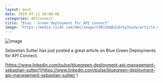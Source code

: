 ```yaml
---
layout: post
date: 2019-07-11 16:00:00
categories: APIConnect
title: "Blue - Green deployment for API Connect"
image: "https://media.licdn.com/dms/image/C4D12AQEdiOrSy3swJw/article-cover_image-shrink_423_752/0?e=1568246400&v=beta&t=fchmSXNu_0NQUYKIPcJslvzRj7BQ9wVdVLJR4869ZXU  "
---
```

<!--more-->

![image](https://media.licdn.com/dms/image/C4D12AQEdiOrSy3swJw/article-cover_image-shrink_423_752/0?e=1568246400&v=beta&t=fchmSXNu_0NQUYKIPcJslvzRj7BQ9wVdVLJR4869ZXU)

Sebastian Sutter has just posted a great article on Blue Green Deployments for API Connect.

[https://www.linkedin.com/pulse/bluegreen-deployment-api-management-sebastian-sutter/](https://www.linkedin.com/pulse/bluegreen-deployment-api-management-sebastian-sutter/ )
